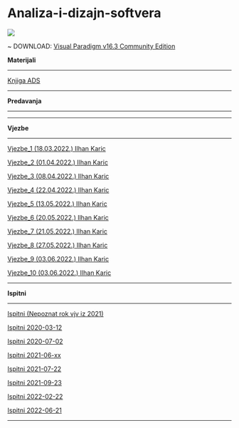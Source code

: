 # Analiza-i-dizajn-softvera

![](https://komarev.com/ghpvc/?username=Analiza-i-dizajn-softvera&label=Broj+posjeta:)


~ DOWNLOAD: [Visual Paradigm v16.3 Community Edition](https://www.visual-paradigm.com/download/community.jsp?platform=windows&arch=64bit)

**Materijali**

<hr>

[Knjiga ADS](https://github.com/Infinity-Vault/Analiza-i-dizajn-softvera/raw/main/Materijali/ADS_K_Knjiga.pdf)

<hr>

**Predavanja**

<hr>

<hr>

**Vjezbe**

<hr>

[Vjezbe_1 (18.03.2022.) Ilhan Karic](https://github.com/Infinity-Vault/Analiza-i-dizajn-softvera/raw/main/Vjezbe/Vjezbe_1/Vjezbe_1.vpp)

[Vjezbe_2 (01.04.2022.) Ilhan Karic](https://github.com/Infinity-Vault/Analiza-i-dizajn-softvera/raw/main/Vjezbe/Vjezbe_2/Vjezbe_2.vpp)

[Vjezbe_3 (08.04.2022.) Ilhan Karic](https://github.com/Infinity-Vault/Analiza-i-dizajn-softvera/raw/main/Vjezbe/Vjezbe_3/Vjezbe_3.vpp)

[Vjezbe_4 (22.04.2022.) Ilhan Karic](https://github.com/Infinity-Vault/Analiza-i-dizajn-softvera/raw/main/Vjezbe/Vjezbe_4/Vjezbe_4.vpp)

[Vjezbe_5 (13.05.2022.) Ilhan Karic](https://github.com/Infinity-Vault/Analiza-i-dizajn-softvera/raw/main/Vjezbe/Vjezbe_5/Vjezbe_5.vpp)

[Vjezbe_6 (20.05.2022.) Ilhan Karic](https://github.com/Infinity-Vault/Analiza-i-dizajn-softvera/raw/main/Vjezbe/Vjezbe_6/Vjezbe_6.vpp)

[Vjezbe_7 (21.05.2022.) Ilhan Karic](https://github.com/Infinity-Vault/Analiza-i-dizajn-softvera/raw/main/Vjezbe/Vjezbe_7/Vjezbe_7.vpp)

[Vjezbe_8 (27.05.2022.) Ilhan Karic](https://github.com/Infinity-Vault/Analiza-i-dizajn-softvera/raw/main/Vjezbe/Vjezbe_8/Vjezbe_8.vpp)

[Vjezbe_9 (03.06.2022.) Ilhan Karic](https://github.com/Infinity-Vault/Analiza-i-dizajn-softvera/raw/main/Vjezbe/Vjezbe_9/Vjezbe_9.vpp)

[Vjezbe_10 (03.06.2022.) Ilhan Karic](https://github.com/Infinity-Vault/Analiza-i-dizajn-softvera/raw/main/Vjezbe/Vjezbe_10/Vjezbe_10.vpp)

<hr>

**Ispitni**

<hr>

[Ispitni (Nepoznat rok vjv iz 2021)](https://github.com/Infinity-Vault/Analiza-i-dizajn-softvera/tree/main/Ispitni/Ispitni%20(Nepoznat%20Rok%20vjv%20iz%202021))

[Ispitni 2020-03-12 ](https://github.com/Infinity-Vault/Analiza-i-dizajn-softvera/tree/main/Ispitni/Ispitni%202020-03-12)

[Ispitni 2020-07-02](https://github.com/Infinity-Vault/Analiza-i-dizajn-softvera/tree/main/Ispitni/Ispitni%202020-07-02)

[Ispitni 2021-06-xx](https://github.com/Infinity-Vault/Analiza-i-dizajn-softvera/tree/main/Ispitni/Ispitni%202021-06-xx)

[Ispitni 2021-07-22](https://github.com/Infinity-Vault/Analiza-i-dizajn-softvera/tree/main/Ispitni/Ispitni%202021-07-22)

[Ispitni 2021-09-23](https://github.com/Infinity-Vault/Analiza-i-dizajn-softvera/tree/main/Ispitni/Ispitni%202021-09-23)

[Ispitni 2022-02-22](https://github.com/Infinity-Vault/Analiza-i-dizajn-softvera/tree/main/Ispitni/Ispitni%202022-02-22)

[Ispitni 2022-06-21](https://github.com/Infinity-Vault/Analiza-i-dizajn-softvera/tree/main/Ispitni/Ispitni%202022-06-21)


<hr>